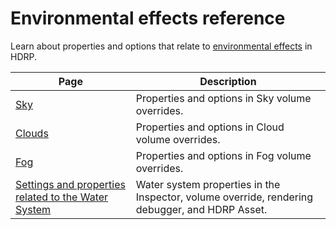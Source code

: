# Environmental effects reference

Learn about properties and options that relate to [environmental effects](environmental-effects.md) in HDRP. 

| Page | Description |
| - | - |
|[Sky](reference-sky.md)|Properties and options in Sky volume overrides.|
|[Clouds](reference-clouds.md)|Properties and options in Cloud volume overrides.|
|[Fog](reference-fog.md)|Properties and options in Fog volume overrides.|
|[Settings and properties related to the Water System](settings-and-properties-related-to-the-water-system.md)|Water system properties in the Inspector, volume override, rendering debugger, and HDRP Asset.|
